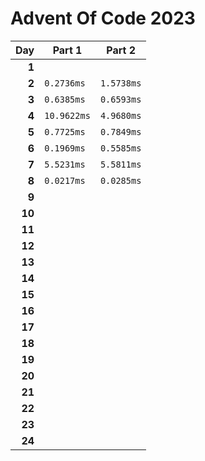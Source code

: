 # Advent Of Code 2023

<!-- begin performance table -->
| Day | Part 1 | Part 2 |
| -: | - | - |
| **1** |  |  |
| **2** | `0.2736ms` | `1.5738ms` |
| **3** | `0.6385ms` | `0.6593ms` |
| **4** | `10.9622ms` | `4.9680ms` |
| **5** | `0.7725ms` | `0.7849ms` |
| **6** | `0.1969ms` | `0.5585ms` |
| **7** | `5.5231ms` | `5.5811ms` |
| **8** | `0.0217ms` | `0.0285ms` |
| **9** |  |  |
| **10** |  |  |
| **11** |  |  |
| **12** |  |  |
| **13** |  |  |
| **14** |  |  |
| **15** |  |  |
| **16** |  |  |
| **17** |  |  |
| **18** |  |  |
| **19** |  |  |
| **20** |  |  |
| **21** |  |  |
| **22** |  |  |
| **23** |  |  |
| **24** |  |  |
<!-- end performance table -->

